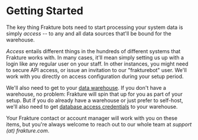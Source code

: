 # Getting Started

The key thing Frakture bots need to start processing your system data is simply _access_ -- to any and all data sources that'll be bound for the warehouse.

_Access_ entails different things in the hundreds of different systems that Frakture works with. In many cases, it'll mean simply setting us up with a login like any regular user on your staff. In other instances, you might need to secure API access, or issue an invitation to our "frakturebot" user. We'll work with you directly on access configuration during your setup period.

We'll also need to get to your [data warehouse](delivery/warehouse/ "Warehouse"). If you don't have a warehouse, no problem: Frakture will spin that up for you as part of your setup. But if you do already have a warehouse or just prefer to self-host, we'll also need to get [database access credentials](startup/warehouse_access) to your warehouse.

Your Frakture contact or account manager will work with you on these items, but you're always welcome to reach out to our whole team at _support (at) frakture.com_.
